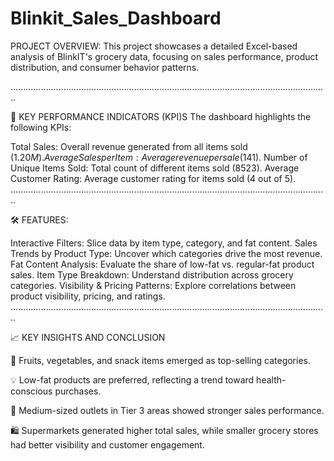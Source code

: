 # Blinkit_Sales_Dashboard
PROJECT OVERVIEW: This project showcases a detailed Excel-based analysis of BlinkIT's grocery data, focusing on sales performance, product distribution, and consumer behavior patterns. 

..............................................................................................................................

🔑 KEY PERFORMANCE INDICATORS (KPI)S The dashboard highlights the following KPIs:

Total Sales: Overall revenue generated from all items sold ($1.20M).
Average Sales per Item: Average revenue per sale ($141).
Number of Unique Items Sold: Total count of different items sold (8523).
Average Customer Rating: Average customer rating for items sold (4 out of 5).
..............................................................................................................................

🛠 FEATURES:

Interactive Filters: Slice data by item type, category, and fat content.
Sales Trends by Product Type: Uncover which categories drive the most revenue.
Fat Content Analysis: Evaluate the share of low-fat vs. regular-fat product sales.
Item Type Breakdown: Understand distribution across grocery categories.
Visibility & Pricing Patterns: Explore correlations between product visibility, pricing, and ratings.
..............................................................................................................................

📈 KEY INSIGHTS AND CONCLUSION

🛒 Fruits, vegetables, and snack items emerged as top-selling categories.

💡 Low-fat products are preferred, reflecting a trend toward health-conscious purchases.

🏪 Medium-sized outlets in Tier 3 areas showed stronger sales performance.

🛍️ Supermarkets generated higher total sales, while smaller grocery stores had better visibility and customer engagement.
